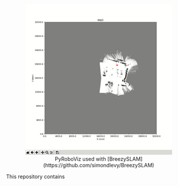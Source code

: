 <p align="center"> 
<img src="roboviz.gif" width=400> 
<br>
PyRoboViz used with [BreezySLAM](https://github.com/simondlevy/BreezySLAM)
</p>

This repository contains
